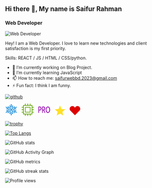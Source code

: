 ## Hi there 👋, My name is Saifur Rahman
### Web Developer
![Web Developer](https://richestsoft.com/blog/wp-content/uploads/2019/04/web-development-banner.jpg)

Hey! I am a Web Developer. I love to learn new technologies and client satisfaction is my first priority.

Skills: REACT / JS / HTML / CSS/python.

- 🔭 I’m currently working on Blog Project. 
- 🌱 I’m currently learning JavaScript 
- 📫 How to reach me: saifurwebbd.2023@gmail.com 
- ⚡ Fun fact: I think I am funny. 


[<img src='https://cdn.jsdelivr.net/npm/simple-icons@3.0.1/icons/github.svg' alt='github' height='40'>](https://github.com/Saifurwebbd)  

<a href='https://archiveprogram.github.com/'><img src='https://raw.githubusercontent.com/acervenky/animated-github-badges/master/assets/acbadge.gif' width='40' height='40'></a> <a href='https://docs.github.com/en/developers'><img src='https://raw.githubusercontent.com/acervenky/animated-github-badges/master/assets/devbadge.gif' width='40' height='40'></a> <a href='https://github.com/pricing'><img src='https://raw.githubusercontent.com/acervenky/animated-github-badges/master/assets/pro.gif' width='40' height='40'></a> <a href='https://stars.github.com/'><img src='https://raw.githubusercontent.com/acervenky/animated-github-badges/master/assets/starbadge.gif' width='35' height='35'></a> <a href='https://docs.github.com/en/github/supporting-the-open-source-community-with-github-sponsors'><img src='https://raw.githubusercontent.com/acervenky/animated-github-badges/master/assets/sponsorbadge.gif' width='35' height='35'></a> 

[![trophy](https://github-profile-trophy.vercel.app/?username=Saifurwebbd)](https://github.com/ryo-ma/github-profile-trophy)

[![Top Langs](https://github-readme-stats.vercel.app/api/top-langs/?username=Saifurwebbd)](https://github.com/anuraghazra/github-readme-stats)

![GitHub stats](https://github-readme-stats.vercel.app/api?username=Saifurwebbd&show_icons=true&count_private=true)  

![GitHub Activity Graph](https://activity-graph.herokuapp.com/graph?username=Saifurwebbd)  

![GitHub metrics](https://metrics.lecoq.io/Saifurwebbd)  

![GitHub streak stats](https://streak-stats.demolab.com/?user=Saifurwebbd)  

![Profile views](https://gpvc.arturio.dev/Saifurwebbd)  

